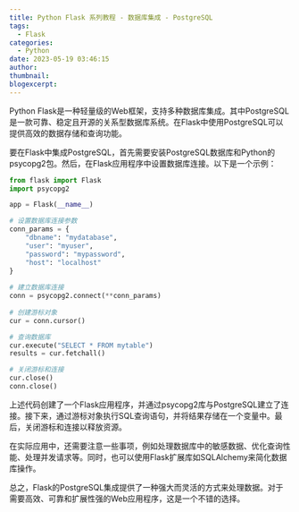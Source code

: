 ```yaml
---
title: Python Flask 系列教程 - 数据库集成 - PostgreSQL
tags:
  - Flask
categories:
  - Python
date: 2023-05-19 03:46:15
author:
thumbnail:
blogexcerpt:
---
```

Python Flask是一种轻量级的Web框架，支持多种数据库集成。其中PostgreSQL是一款可靠、稳定且开源的关系型数据库系统。在Flask中使用PostgreSQL可以提供高效的数据存储和查询功能。

要在Flask中集成PostgreSQL，首先需要安装PostgreSQL数据库和Python的psycopg2包。然后，在Flask应用程序中设置数据库连接。以下是一个示例：

```python
from flask import Flask
import psycopg2

app = Flask(__name__)

# 设置数据库连接参数
conn_params = {
    "dbname": "mydatabase",
    "user": "myuser",
    "password": "mypassword",
    "host": "localhost"
}
    
# 建立数据库连接
conn = psycopg2.connect(**conn_params)
    
# 创建游标对象
cur = conn.cursor()

# 查询数据库
cur.execute("SELECT * FROM mytable")
results = cur.fetchall()

# 关闭游标和连接
cur.close()
conn.close()
```

上述代码创建了一个Flask应用程序，并通过psycopg2库与PostgreSQL建立了连接。接下来，通过游标对象执行SQL查询语句，并将结果存储在一个变量中。最后，关闭游标和连接以释放资源。

在实际应用中，还需要注意一些事项，例如处理数据库中的敏感数据、优化查询性能、处理并发请求等。同时，也可以使用Flask扩展库如SQLAlchemy来简化数据库操作。

总之，Flask的PostgreSQL集成提供了一种强大而灵活的方式来处理数据。对于需要高效、可靠和扩展性强的Web应用程序，这是一个不错的选择。
